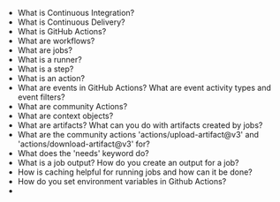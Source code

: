 - What is Continuous Integration?
- What is Continuous Delivery?
- What is GitHub Actions?
- What are workflows?
- What are jobs?
- What is a runner?
- What is a step?
- What is an action?
- What are events in GitHub Actions? What are event activity types and event filters? 
- What are community Actions?
- What are context objects?
- What are artifacts? What can you do with artifacts created by jobs?
- What are the community actions 'actions/upload-artifact@v3' and 'actions/download-artifact@v3' for?
- What does the 'needs' keyword do?
- What is a job output? How do you create an output for a job?
- How is caching helpful for running jobs and how can it be done?
- How do you set environment variables in Github Actions?
- 